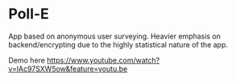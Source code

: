 # Poll-E

App based on anonymous user surveying.  Heavier emphasis on backend/encrypting due to the highly statistical nature of the app.


Demo here
https://www.youtube.com/watch?v=lAc97SXW5ow&feature=youtu.be
